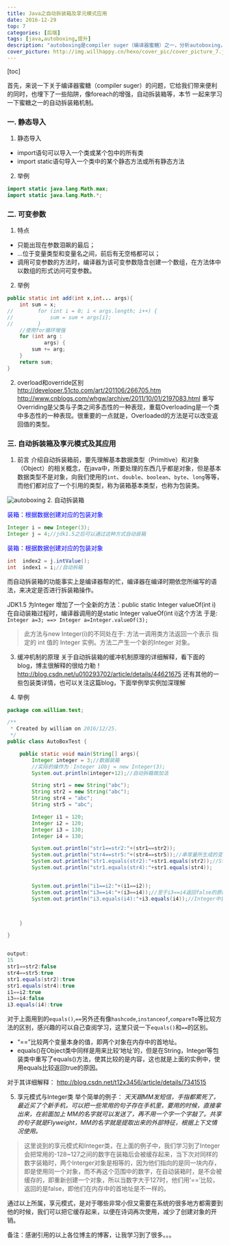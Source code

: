 ```yaml
---
title: Java之自动拆装箱及享元模式应用
date: 2016-12-29
top: 7
categories: [后端]
tags: [java,autoboxing,提升]
description: "autoboxing是compiler suger（编译器蜜糖）之一，分析autoboxing，避免“蜜糖”给我们带来便利的同时，埋下陷阱。"
cover_picture: http://img.willhappy.cn/hexo/cover_pic/cover_picture_7.jpg
---
```

<!--more-->


[toc]

首先，来说一下关于编译器蜜糖（compiler suger）的问题，它给我们带来便利的同时，也埋下了一些陷阱，像foreach的增强，自动拆装箱等，本节
一起来学习一下蜜糖之一的自动拆装箱机制。

### 一. 静态导入

1. 静态导入
- import语句可以导入一个类或某个包中的所有类
- import static语句导入一个类中的某个静态方法或所有静态方法

2. 举例
```java
import static java.lang.Math.max;
import static java.lang.Math.*;
```

### 二. 可变参数

1. 特点
- 只能出现在参数泪飙的最后；
- ...位于变量类型和变量名之间，前后有无空格都可以；
- 调用可变参数的方法时，编译器为该可变参数隐含创建一个数组，在方法体中以数组的形式访问可变参数。

2. 举例

```java
public static int add(int x,int... args){
    int sum = x;
//        for (int i = 0; i < args.length; i++) {
//            sum = sum + args[i];
//        }
    //使用for循环增强
    for (int arg :
            args) {
        sum += arg;
    }
    return sum;
}


```

2. overload和override区别
http://developer.51cto.com/art/201106/266705.htm
http://www.cnblogs.com/whgw/archive/2011/10/01/2197083.html
重写Overriding是父类与子类之间多态性的一种表现，重载Overloading是一个类中多态性的一种表现。很重要的一点就是，Overloaded的方法是可以改变返回值的类型。


### 三. 自动拆装箱及享元模式及其应用

1. 前言
介绍自动拆装箱前，要先理解基本数据类型（Primitive）和对象（Object）的相关概念，在java中，所要处理的东西几乎都是对象，但是基本数据类型不是对象，向我们使用的`int`、`double`、`boolean`、`byte`、`long`等等，而他们都对应了一个引用的类型，称为装箱基本类型，也称为包装类。

![autoboxing][1]
2. 自动拆装箱
<p style="color:blue;">装箱：根据数据创建对应的包装对象</p>

```java
Integer i = new Integer(3);
Integer j = 4;//jdk1.5之后可以通过这种方式自动装箱
```
<p style="color:blue;">装箱：根据数据创建对应的包装对象</p>

```java
int  index2 = j.intValue();
int  index1 = i;//自动拆箱
```

而自动拆装箱的功能事实上是编译器帮的忙，编译器在编译时期依您所编写的语法，来决定是否进行拆装箱操作。

JDK1.5 为Integer 增加了一个全新的方法：public static Integer valueOf(int i) 在自动装箱过程时，编译器调用的是static Integer valueOf(int i)这个方法 于是:
`Integer a=3; ==> Integer a=Integer.valueOf(3);`

> 此方法与new Integer(i)的不同处在于: 
方法一调用类方法返回一个表示 指定的 int 值的 Integer 实例。方法二产生一个新的Integer 对象。

3. 缓冲机制的原理
关于自动拆装箱的缓冲机制原理的详细解释，看下面的blog，博主很解释的很给力勒！
http://blog.csdn.net/u010293702/article/details/44621675
还有其他的一些包装类详情，也可以关注这篇blog，下面举例举实例加深理解

4. 举例
```java
package com.william.test;

/**
 * Created by william on 2016/12/25.
 */
public class AutoBoxTest {

    public static void main(String[] args){
        Integer integer = 3;//数据装箱
        //实际的操作为：Integer iObj = new Integer(3);
        System.out.println(integer+12);//自动拆箱做加法

        String str1 = new String("abc");
        String str2 = new String("abc");
        String str4 = "abc";
        String str5 = "abc";

        Integer i1 = 120;
        Integer i2 = 120;
        Integer i3 = 130;
        Integer i4 = 130;

        System.out.println("str1==str2:"+(str1==str2));
        System.out.println("str4==str5:"+(str4==str5));//串常量所生成的变量，其中所存放的内存地址是相等的
        System.out.println("str1.equals(str2):"+str1.equals(str2));//String中重写equals（）方法，比较其内容
        System.out.println("str1.equals(str4):"+str1.equals(str4));


        System.out.println("i1==i2:"+(i1==i2));
        System.out.println("i3==i4:"+(i3==i4));//至于i3==i4返回false的原因就是因为Integer的缓冲机制导致的
        System.out.println("i3.equals(i4):"+i3.equals(i4));//Integer中重写equals（）方法，使其比较其值，而不是用来比较两个引用变量是否指向同一个对象



    }

}


output:
15
str1==str2:false
str4==str5:true
str1.equals(str2):true
str1.equals(str4):true
i1==i2:true
i3==i4:false
i3.equals(i4):true

```

对于上面用到的`equals()`,`==`另外还有像`hashcode`,`instanceof`,`compareTo`等比较方法的区别，感兴趣的可以自己查阅学习，这里只说一下`equals()`和`==`的区别。

- “==”比较两个变量本身的值，即两个对象在内存中的首地址。
- equals()在Object类中同样是用来比较‘地址’的，但是在String，Integer等包装类中重写了equals()方法，使其比较的是内容，这也就是上面的实例中，使用equals比较返回true的原因。

对于其详细解释：
http://blog.csdn.net/t12x3456/article/details/7341515


5. 享元模式与Integer类
举个简单的例子：
*天天跟MM发短信，手指都累死了，最近买了个新手机，可以把一些常用的句子存在手机里，要用的时候，直接拿出来，在前面加上 MM的名字就可以发送了，再不用一个字一个字敲了。共享的句子就是Flyweight，MM的名字就是提取出来的外部特征，根据上下文情况使用。*

> 这里说到的享元模式和Integer类，在上面的例子中，我们学习到了Integer会把常用的-128~127之间的数字在装箱后会被缓存起来，当下次对同样的数字装箱时，两个Interger对象是相等的，因为他们指向的是同一块内存，即是使用同一个对象，而不再这个范围中的数字，在自动装箱时，是不会被缓存的，即重新创建一个对象，所以当数字大于127时，他们用‘==’比较，返回的是false，即他们在内存中的首地址是不一样的。

通过以上所属，享元模式，是对于哪些非常小但又需要在系统的很多地方都需要到他的时候，我们可以把它缓存起来，以便在诗词再次使用，减少了创建对象的开销。

备注：感谢引用的以上各位博主的博客，让我学习到了很多。。。

[1]: http://img.willhappy.cn/18-5-3/43792261.jpg
